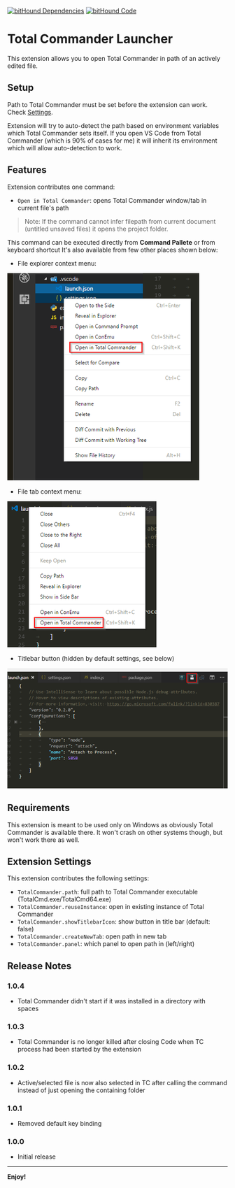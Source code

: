 [![bitHound Dependencies](https://www.bithound.io/github/ipatalas/vscode-totalcommander/badges/dependencies.svg)](https://www.bithound.io/github/ipatalas/vscode-totalcommander/master/dependencies/npm)
[![bitHound Code](https://www.bithound.io/github/ipatalas/vscode-totalcommander/badges/code.svg)](https://www.bithound.io/github/ipatalas/vscode-totalcommander)

# Total Commander Launcher

This extension allows you to open Total Commander in path of an actively edited file.

## Setup

Path to Total Commander must be set before the extension can work. Check [Settings](#Extension-Settings).

Extension will try to auto-detect the path based on environment variables which Total Commander sets itself. If you open VS Code from Total Commander (which is 90% of cases for me) it will inherit its environment which will allow auto-detection to work.

## Features

Extension contributes one command:

* `Open in Total Commander`: opens Total Commander window/tab in current file's path

> Note: If the command cannot infer filepath from current document (untitled unsaved files) it opens the project folder.

This command can be executed directly from **Command Pallete** or from keyboard shortcut
It's also available from few other places shown below:

* File explorer context menu:

![File explorer](images/file-explorer.png)

* File tab context menu:

![File explorer](images/file-tab.png)

* Titlebar button (hidden by default settings, see below)

![File explorer](images/titlebar.png)

## Requirements

This extension is meant to be used only on Windows as obviously Total Commander is available there. It won't crash on other systems though, but won't work there as well.

## Extension Settings

This extension contributes the following settings:

* `TotalCommander.path`: full path to Total Commander executable (TotalCmd.exe/TotalCmd64.exe)
* `TotalCommander.reuseInstance`: open in existing instance of Total Commander
* `TotalCommander.showTitlebarIcon`: show button in title bar (default: false)
* `TotalCommander.createNewTab`: open path in new tab
* `TotalCommander.panel`: which panel to open path in (left/right)

## Release Notes

### 1.0.4

- Total Commander didn't start if it was installed in a directory with spaces

### 1.0.3

- Total Commander is no longer killed after closing Code when TC process had been started by the extension

### 1.0.2

- Active/selected file is now also selected in TC after calling the command instead of just opening the containing folder

### 1.0.1

- Removed default key binding

### 1.0.0

- Initial release

---

**Enjoy!**
